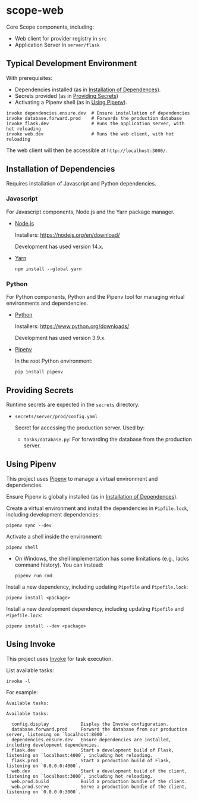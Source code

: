 # scope-web

Core Scope components, including:

- Web client for provider registry in `src`
- Application Server in `server/flask`

## Typical Development Environment

With prerequisites:

- Dependencies installed (as in [Installation of Dependences](#installation-of-dependencies)).
- Secrets provided (as in [Providing Secrets](#providing-secrets))
- Activating a Pipenv shell (as in [Using Pipenv](#using-pipenv)).

```
invoke dependencies.ensure.dev  # Ensure installation of dependencies
invoke database.forward.prod    # Forwards the production database
invoke flask.dev                # Runs the application server, with hot reloading
invoke web.dev                  # Runs the web client, with hot reloading
```

The web client will then be accessible at `http://localhost:3000/`.

## Installation of Dependencies

Requires installation of Javascript and Python dependencies.

### Javascript

For Javascript components, Node.js and the Yarn package manager.

- [Node.js](https://nodejs.org/)

  Installers: <https://nodejs.org/en/download/>
  
  Development has used version 14.x.

- [Yarn](https://yarnpkg.com/)

  ```
  npm install --global yarn
  ```

### Python

For Python components, Python and the Pipenv tool for managing virtual environments and dependencies.

- [Python](https://www.python.org/)

  Installers: <https://www.python.org/downloads/>
  
  Development has used version 3.9.x.

- [Pipenv](https://pipenv.pypa.io/en/latest/)

  In the root Python environment:

  ```
  pip install pipenv
  ```

## Providing Secrets

Runtime secrets are expected in the `secrets` directory.

- `secrets/server/prod/config.yaml`

  Secret for accessing the production server. Used by:
  
  - `tasks/database.py`: For forwarding the database from the production server.

## Using Pipenv

This project uses [Pipenv](https://pipenv.pypa.io/en/latest/) to manage a virtual environment and dependencies.

Ensure Pipenv is globally installed (as in [Installation of Dependences](#installation-of-dependencies)).

Create a virtual environment and install the dependencies in `Pipfile.lock`, including development dependencies:

```
pipenv sync --dev
```

Activate a shell inside the environment:

```
pipenv shell
```

  - On Windows, the shell implementation has some limitations (e.g., lacks command history). You can instead:

    ```
    pipenv run cmd
    ```

Install a new dependency, including updating `Pipefile` and `Pipefile.lock`:

```
pipenv install <package>
```

Install a new development dependency, including updating `Pipefile` and `Pipefile.lock`:

```
pipenv install --dev <package>
```

## Using Invoke

This project uses [Invoke](https://www.pyinvoke.org/) for task execution.

List available tasks:

```
invoke -l
```

For example:

```
Available tasks:

Available tasks:

  config.display            Display the Invoke configuration.
  database.forward.prod     Forward the database from our production server, listening on `localhost:8000`.
  dependencies.ensure.dev   Ensure dependencies are installed, including development dependencies.
  flask.dev                 Start a development build of Flask, listening on `localhost:4000`, including hot reloading.
  flask.prod                Start a production build of Flask, listening on `0.0.0.0:4000`.
  web.dev                   Start a development build of the client, listening on `localhost:3000`, including hot reloading.
  web.prod.build            Build a production bundle of the client.
  web.prod.serve            Serve a production bundle of the client, listening on `0.0.0.0:3000`.
```
